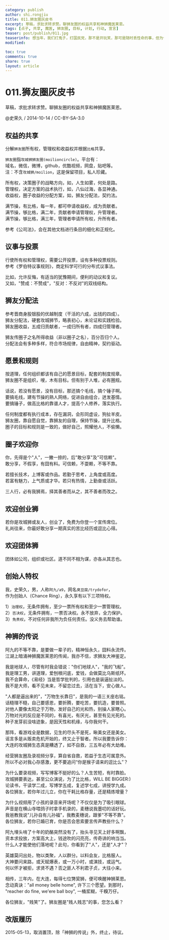 ```yaml
---
category: publish
author: shi.rongjiu
title: 011.狮友圈灰皮书
excerpt: 草稿，求批求转求赞。聊狮友圈的权益共享和神狮魔医莱恩。
tags: [点子, 共享, 魔医, 狮友圈, 目标, 计划, 行动, 宣言]
teaser: post/publish/011.jpg
teaserinfo: 想当年，我们打鬼子，打国民党，那不是开玩笑，那可是随时丢性命的事，但为什么我们的队伍还是能迅速强大起来？
modified: 

toc: true
comments: true
share: true
layout: article
---
```


# 011.狮友圈灰皮书

草稿，求批求转求赞。聊狮友圈的权益共享和神狮魔医莱恩。  

@史荣久 / 2014-10-14 / CC-BY-SA-3.0 

## 权益的共享

分解`狮友圈`所有权，管理权和收益权并根据`比格`共享。  

`狮友圈`指`攻城狮狮友圈(moilioncircle)`。平台有：  
域名，微信，微博，github，优酷视频，网盘，贴吧等。  
注：不含`攻城狮/moilion`，这是保留项目，私人珍藏。  

所有权，决策圈子的战略方向，如，人生如雾，何处是路。  
管理权，决定方案的战术执行，如，八仙过海，各显神通。  
收益权，圈子收益的分配方案，如，狮友分配法，契约法。  

满节操，有比格，每一年，都可申请收益权，成为贡献者。  
满节操，够比格，满二年，贡献者申请管理权，升管理者。  
满节操，够比格，满三年，管理者申请所有权，升所有者。  

参考《公司法》，会在其他文档进行条目的细化和正规化。  

## 议事与投票

行使所有权和管理权，需要公开投票，设有多种投票规则。  
参考《罗伯特议事规则》，商定科学可行的分布式议事法。  

比如，允许反悔，有适当的犹豫期间，便利的动议和复议。  
又如，"赞成：不赞成"，"反对：不反对"的双线结构。  

## 狮友分配法

参考晋商身股银股的优越制度（干活的六成，出钱的四成）。  
狮友分配法，硬套攻城狮节，略表初心，未论证和实践检验。  
狮友圈收益，五成归贡献者，一成归所有者，四成归管理者。  

狮友传圈子之名所得收益（非以圈子之名），百分百归个人。  
分配法会有多种多样，符合市场规律，自由精神，契约驱动。  

## 愿景和规则

按道理，任何组织都该有自己的愿景目标，配套的制度规章。  
狮友圈不是组织，嗖，木有目标。但有别于人堆，必有圈规。  

话说，若没有愿景，没有目标，那还搞个毛线，搞个锤子啊。  
要搞毛线，建有节操的熟人网络，促进自由组合，迸发基情。  
要搞锤子，做高比格的靠谱人才，提高个人修养，落实执行。

任何制度都有执行成本，存在漏洞，会形同虚设，狗扯羊皮。  
狮友圈，靠自愿自觉，靠狮友的自理，保持节操，提升比格。  
圈子的目标和规则是一致的，做好自己，照耀他人，不偷懒。  

## 圈子欢迎你

你，先得是个"人"，一撇一捺的，后"敢分享"及"可信赖"。  
敢分享，不假享，有囧有料。可信赖，不耍赖，不等不靠。  

若擅长技术，上博客或作品。若勤于思考，上角度或高度。  
若富有魅力，上气质或才华。若只有热情，上勤奋或活跃。  

三人行，必有我狮焉，择其善者而从之，其不善者而改之。  

## 欢迎创业狮

若你是攻城狮或友人，创业了，免费为你登一个宣传席位。  
礼尚往来，你最好敢分享一期真实的苦比经历或逗比心得。  

## 欢迎团体狮

团体如公司，组织或社区。道不同不相为谋，亦各从其志也。  

## 创始人特权

我，史荣久，男，人称`阿九/a9`，网名`臭豆腐/trydofor`，  
作为创始人（Chance Ring），永久享有以下三项特权。  
 
1）`治理权`，无条件拥有，至少一票所有权和至少一票管理权。  
2）`否决权`，无条件拥有，一票否决权。永不放弃，全力保护。  
3）`免责权`，不对任何非我所为负任何责任。没义务去帮助谁。  

## 神狮的传说

阿九的不等不靠，是要做一辈子的，精神恒永久，囧料永流传。  
江湖上暗涌神狮魔医莱恩的传闻，我亦不信，求狮友大神鉴定。  

我是地球人，尽管有时我会错说："你们地球人"，"我的飞船"。  
我是理工男，讲道理，爱刨根问底，爱钱，会做莫比乌斯纸环。  
我不会算命，《易经》当是哲学批判的，引用也是装逼扯淡的。  
我不是大师，看不见未来，不留恋过去，活在当下，安心做人。  

"人都是逼出来的"，"万物生长靠日"，是我的一语三关座右铭。  
话糙理不糙，自己要感恩，要折腾，要吃苦，要抗造，要普照。  
对他人要像太阳之于万物，发好自己的光和热，别操人家瞎心。  
万物对光的反应是不同的，有喜光，有厌光，甚至有见光死的。  
种子发芽前没啥迹象，是因天性和机缘，与你我何干。

那阵，看游戏全是数据，见生的尽头不是死，瞅美女还是美女。  
谣言多是从贩卖危机开始的，终又止于智者。所以我要告诉你：  
大连的攻城狮生态真是糟透了，如不自救，三五年必有大劫难。  

经营狮友圈及录视频分享，算自省自救，若益于生态可属意外。  
所以不必对我心存感激，更不要追问“你是猴子请来的逗比么”？  

为什么要录视频，写写博客不挺好的么？人生苦短，有时靠脸。  
攻城狮要表达，甚至公众演说，为了比比格，WILL BE BIGGER:)  
论读书，干读学二成，写博学五成，复述学七成，讲授学九成。  
各位狮友，若你年过儿立，你在干耗比格存量，还是精炼增量？

为什么视频用了小孩的录音来开场呢？不仅仅是为了吸引眼球。  
声音是在横山寺喂鸽子时拿手机录的，麦穗说我墨叨的话好玩。  
我爸教我说"儿孙自有儿孙福"，我教麦穗说，跟爹"不等不靠"。  
各位狮友，若你已婚已育，你是否会思索要言传声教些什么？

阿九埋头啃了十年的奶酪突然没有了，抬头寻见天上好多啊飘，  
资本求投放，方案高大上，钱途吹的闪亮亮，传奇讲的响当当。  
什么人才能使他们落地呢？此句，你看到了"人"，还是"人才"？  

英雄莫问出处，物以类聚，人以群分。以料会友，比格服人。  
大神要问来路，或天赋爆表，或一万小时，或演技，或运气。  
何以怀才被拒，求贤不遇？否之匪人不利君子贞，大往小来。  

相传，三年内，在大连，每得七位勥巭狮，便可唤醒神狮莱恩。  
念动真诀："all money belle home", 许下三个愿望。到那时，  
"reacher do fine, we'ere ball boy", 一桶浆糊，千糗万仔。  

各位狮友，"贱笑"了。狮友圈是"贱人贱志"的事，您怎么看？  

## 改版履历

2015-05-13，取消置顶，除「神狮的传说」外，终止，待议。
